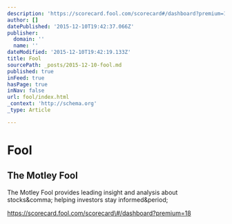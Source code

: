 ```yaml
---
description: 'https://scorecard.fool.com/scorecard#/dashboard?premium=18'
author: []
datePublished: '2015-12-10T19:42:37.066Z'
publisher:
  domain: ''
  name: ''
dateModified: '2015-12-10T19:42:19.133Z'
title: Fool
sourcePath: _posts/2015-12-10-fool.md
published: true
inFeed: true
hasPage: true
inNav: false
url: fool/index.html
_context: 'http://schema.org'
_type: Article

---
```

# Fool

<article style=""><h1>The Motley Fool</h1><p>The Motley Fool provides leading insight and analysis about stocks&amp;comma; helping investors stay informed&amp;period;</p></article>

https://scorecard.fool.com/scorecard\#/dashboard?premium=18